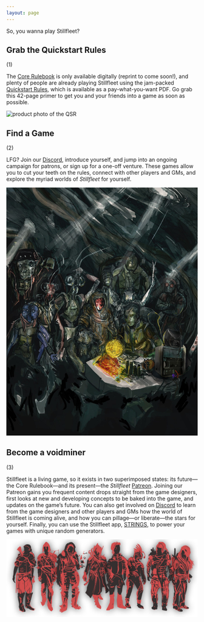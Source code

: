 ```yaml
---
layout: page
---
```


<aside class="hr">So, you wanna play Stillfleet?</aside>

## Grab the Quickstart Rules

(1) 

The [Core Rulebook](https://stillfleet.itch.io/stillfleet-core-rulebook) is only available digitally (reprint to come soon!), and plenty of people are already playing Stillfleet using the jam-packed [Quickstart Rules](https://stillfleet.com/qsr/), which is available as a pay-what-you-want PDF. Go grab this 42-page primer to get you and your friends into a game as soon as possible.

<img src="/assets/img/products/qsr-open-transparent.png" alt="product photo of the QSR" />

## Find a Game 

(2)

LFG? Join our [Discord](https://discord.com/invite/vu3vnm5), introduce yourself, and jump into an ongoing campaign for patrons, or sign up for a one-off venture. These games allow you to cut your teeth on the rules, connect with other players and GMs, and explore the myriad worlds of *Stillfleet* for yourself.

<img src="/assets/img/wayfarers.jpg" alt="illustration of game characters" />

## Become a voidminer 

(3)

Stillfleet is a living game, so it exists in two superimposed states: its future—the Core Rulebook—and its present—the *Stillfleet* [Patreon](https://www.patreon.com/stillfleet). Joining our Patreon gains you frequent content drops straight from the game designers, first looks at new and developing concepts to be baked into the game, and updates on the game’s future. You can also get involved on [Discord](https://discord.com/invite/vu3vnm5) to learn from the game designers and other players and GMs how the world of Stillfleet is coming alive, and how you can pillage—or liberate—the stars for yourself. Finally, you can use the Stillfleet app, [STRINGS](https://strings.stillfleet.com/), to power your games with unique random generators.

<img src="/assets/img/provincials-transparent.png" alt="illustration of game characters" />